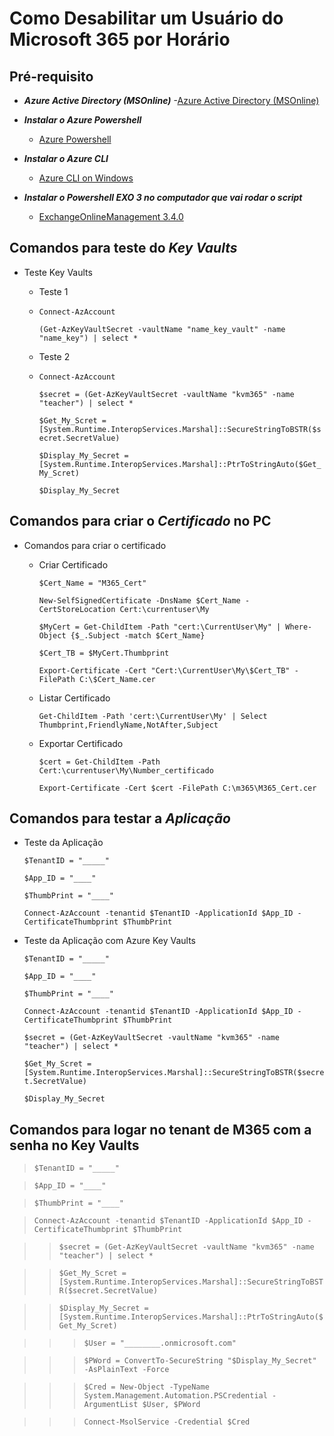 # Como Desabilitar um Usuário do Microsoft 365 por Horário

## Pré-requisito 

- ***Azure Active Directory (MSOnline)***
    -[Azure Active Directory (MSOnline)](https://learn.microsoft.com/en-us/powershell/azure/active-directory/install-msonlinev1?view=azureadps-1.0)

- ***Instalar o Azure Powershell***
    - [Azure Powershell](https://learn.microsoft.com/en-us/powershell/azure/install-azps-windows?view=azps-11.3.0&tabs=powershell&pivots=windows-psgallery)

- ***Instalar o Azure CLI***
    - [Azure CLI on Windows](https://learn.microsoft.com/en-us/cli/azure/install-azure-cli-windows?tabs=azure-cli)
      
- ***Instalar o Powershell EXO 3 no computador que vai rodar o script***
   - [ExchangeOnlineManagement 3.4.0](https://www.powershellgallery.com/packages/ExchangeOnlineManagement/3.4.0)

## Comandos para teste do ***Key Vaults***


- Teste Key Vaults
  
   - Teste 1
   - 
     `Connect-AzAccount`
     
     `(Get-AzKeyVaultSecret -vaultName "name_key_vault" -name "name_key") | select *`
     
   - Teste 2
   - 
     `Connect-AzAccount`
     
      `$secret = (Get-AzKeyVaultSecret -vaultName "kvm365" -name "teacher") | select *`
        
      `$Get_My_Scret = [System.Runtime.InteropServices.Marshal]::SecureStringToBSTR($secret.SecretValue)` 

      `$Display_My_Secret = [System.Runtime.InteropServices.Marshal]::PtrToStringAuto($Get_My_Scret) `

      `$Display_My_Secret`  


## Comandos para criar o ***Certificado*** no PC


- Comandos para criar o certificado
  
  - Criar Certificado
   
      `$Cert_Name = "M365_Cert"`
  
      `New-SelfSignedCertificate -DnsName $Cert_Name -CertStoreLocation Cert:\currentuser\My`
  
      `$MyCert = Get-ChildItem -Path "cert:\CurrentUser\My" | Where-Object {$_.Subject -match $Cert_Name}`
  
      `$Cert_TB = $MyCert.Thumbprint`
  
      `Export-Certificate -Cert "Cert:\CurrentUser\My\$Cert_TB" -FilePath C:\$Cert_Name.cer`

   - Listar Certificado
     
     `Get-ChildItem -Path 'cert:\CurrentUser\My' | Select Thumbprint,FriendlyName,NotAfter,Subject`

   - Exportar Certificado

      `$cert = Get-ChildItem -Path Cert:\currentuser\My\Number_certificado`
     
      `Export-Certificate -Cert $cert -FilePath C:\m365\M365_Cert.cer`


 ## Comandos para testar a ***Aplicação***  

   - Teste da Aplicação

      `$TenantID = "_____"`
     
      `$App_ID = "____"`
     
      `$ThumbPrint = "____"`
     
      `Connect-AzAccount -tenantid $TenantID -ApplicationId $App_ID -CertificateThumbprint $ThumbPrint`

   - Teste da Aplicação com Azure Key Vaults


      `$TenantID = "_____"`
     
      `$App_ID = "____"`
     
      `$ThumbPrint = "____"`
     
      `Connect-AzAccount -tenantid $TenantID -ApplicationId $App_ID -CertificateThumbprint $ThumbPrint`

     

      `$secret = (Get-AzKeyVaultSecret -vaultName "kvm365" -name "teacher") | select *`
     
      `$Get_My_Scret = [System.Runtime.InteropServices.Marshal]::SecureStringToBSTR($secret.SecretValue)`
     
      `$Display_My_Secret`
     


## Comandos para logar no tenant de M365 com a senha no Key Vaults


>`$TenantID = "_____"`

>`$App_ID = "____"`

>`$ThumbPrint = "____"`

>`Connect-AzAccount -tenantid $TenantID -ApplicationId $App_ID -CertificateThumbprint $ThumbPrint`



>>`$secret = (Get-AzKeyVaultSecret -vaultName "kvm365" -name "teacher") | select *`

>>`$Get_My_Scret = [System.Runtime.InteropServices.Marshal]::SecureStringToBSTR($secret.SecretValue)` 

>>`$Display_My_Secret = [System.Runtime.InteropServices.Marshal]::PtrToStringAuto($Get_My_Scret)` 




>>>`$User = "________.onmicrosoft.com"`

>>>`$PWord = ConvertTo-SecureString "$Display_My_Secret" -AsPlainText -Force`

>>>`$Cred = New-Object -TypeName System.Management.Automation.PSCredential -ArgumentList $User, $PWord`



>>>`Connect-MsolService -Credential $Cred`







 
  
